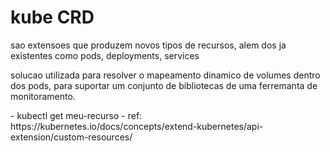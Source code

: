 # kube CRD
<p>sao extensoes que produzem novos tipos de recursos, alem dos ja existentes como pods, deployments, services</p>
<p>solucao utilizada para resolver o mapeamento dinamico de volumes dentro dos pods, para suportar um conjunto de bibliotecas de uma ferremanta de monitoramento.</p>
- kubectl get meu-recurso
- ref: https://kubernetes.io/docs/concepts/extend-kubernetes/api-extension/custom-resources/
